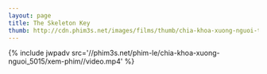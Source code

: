 ```yaml
---
layout: page
title: The Skeleton Key
thumb: http://cdn.phim3s.net/images/films/thumb/chia-khoa-xuong-nguoi-the-skeleton-key-2005.jpg
---
```

{% include jwpadv src='//phim3s.net/phim-le/chia-khoa-xuong-nguoi_5015/xem-phim//video.mp4' %}